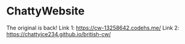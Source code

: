 # ChattyWebsite
The original is back!
Link 1: https://cw-13258642.codehs.me/
Link 2: https://chattyice234.github.io/british-cw/

